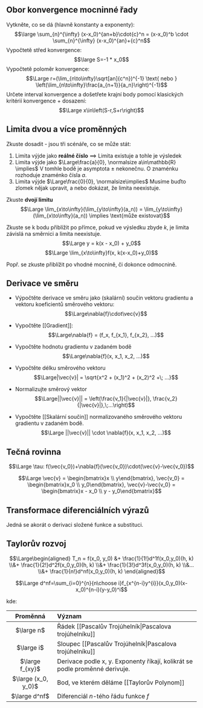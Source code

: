 
## Obor konvergence mocninné řady
Vytkněte, co se dá (hlavně konstanty a exponenty):
$$\large \sum_{n}^{\infty} (x-x_0)^{an+b}\cdot{c}^n = (x-x_0)^b \cdot \sum_{n}^{\infty} (x-x_0)^{an}+{c}^n$$
Vypočtetě střed konvergence:
$$\large S=-1 * x_0$$
Vypočtetě poloměr konvergence:
$$\Large r=(\lim_{n\to\infty}\sqrt[an]{c^n})^{-1} \text{ nebo } \left(\lim_{n\to\infty}\frac{a_{n+1}}{a_n}\right)^{-1}$$
Určete interval konvergence a došetřete krajní body pomocí klasických kritérií konvergence + dosazení:
$$\Large x\in\left(S-r,S+r\right)$$

## Limita dvou a více proměnných
Zkuste dosadit - jsou tři scénáře, co se může stát:
1. Limita výjde jako **reálné číslo** $\implies$ Limita existuje a tohle je výsledek
2. Limita výjde jako $\Large\frac{a}{0}, \normalsize a\in\mathbb{R} \implies$ V tomhle bodě je asymptota $\pm$ nekonečnu. O znaménku rozhoduje znaménko čísla $a$.
3. Limita výjde $\Large\frac{0}{0}, \normalsize\implies$ Musíme buďto zlomek nějak upravit, a nebo dokázat, že limita neexistuje.


Zkuste **dvojí limitu**
$$\Large \lim_{x\to\infty}(\lim_{y\to\infty}(a_n)) = \lim_{y\to\infty}(\lim_{x\to\infty}(a_n)) \implies \text{může existovat}$$

Zkuste se k bodu přiblížit po přímce, pokud ve výsledku zbyde $k$, je limita závislá na směrnici a limita neexistuje.
$$\Large y = k(x - x_0) + y_0$$
$$\Large \lim_{x\to\infty}f(x, k(x-x_0)+y_0)$$

Popř. se zkuste přiblížit po vhodné mocnině, či dokonce odmocnině.

## Derivace ve směru
- Výpočtěte derivace ve směru jako (skalární) součin vektoru gradientu a vektoru koeficientů směrového vektoru:
$$\Large\nabla{f}\cdot\vec{v}$$

- Vypočtěte [[Gradient]]:
$$\Large\nabla{f} = (f_x, f_{x_1}, f_{x_2}, ...)$$

- Vypočtěte hodnotu gradientu v zadaném bodě
$$\Large\nabla{f}(x, x_1, x_2, ...)$$

- Vypočtěte délku směrového vektoru
$$\Large|\vec{v}| = \sqrt{x^2 + (x_1)^2 + (x_2)^2 +\; ...}$$

- Normalizujte směrový vektor
$$\Large||\vec{v}|| = \left(\frac{v_1}{|\vec{v}|}, \frac{v_2}{|\vec{v}|},\;...\right)$$
- Vypočtěte [[Skalární součin]] normalizovaného směrového vektoru gradientu v zadaném bodě.
$$\Large ||\vec{v}|| \cdot \nabla{f}(x, x_1, x_2, ...)$$

## Tečná rovinna
$$\Large \tau: f(\vec{v_0})+\nabla{f}(\vec{v_0})\cdot(\vec{v}-\vec{v_0})$$

$$\Large \vec{v} = \begin{bmatrix}x \\ y\end{bmatrix}, \vec{v_0} = \begin{bmatrix}x_0 \\ y_0\end{bmatrix}, \vec{v}-\vec{v_0} = \begin{bmatrix}x - x_0 \\ y - y_0\end{bmatrix}$$

## Transformace diferenciálních výrazů
Jedná se akorát o derivaci složené funkce a substituci.

## Taylorův rozvoj
$$\Large\begin{aligned}
T_n = f(x_0, y_0) &+  \frac{1}{1!}d^1f(x_0,y_0)(h, k) 
\\&+ \frac{1}{2!}d^2f(x_0,y_0)(h, k) 
\\&+ \frac{1}{3!}d^3f(x_0,y_0)(h, k)
\\&...
\\&+ \frac{1}{n!}d^nf(x_0,y_0)(h, k)
\end{aligned}$$

$$\Large d^nf=\sum_{i=0}^{n}{n\choose i}f_{x^{n-i}y^{i}}(x_0,y_0)(x-x_0)^{n-i}(y-y_0)^i$$

kde:

|Proměnná|Význam|
|:--:|:--|
|$\large n$|Řádek [[Pascalův Trojúhelník\|Pascalova trojúhelníku]] |
|$\large i$|Sloupec [[Pascalův Trojúhelník\|Pascalova trojúhelníku]] |
|$\large f_{xy}$|Derivace podle x, y. Exponenty říkají, kolikrát se podle proměnné derivuje.|
|$\large (x_0, y_0)$|Bod, ve kterém děláme [[Taylorův Polynom]]|
|$\large d^nf$|Diferenciál $n$-tého řádu funkce $f$|